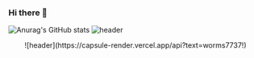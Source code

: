 ### Hi there 👋

<!--
**worms7737/worms7737** is a ✨ _special_ ✨ repository because its `README.md` (this file) appears on your GitHub profile.

Here are some ideas to get you started:

- 🔭 I’m currently working on ...
- 🌱 I’m currently learning ...
- 👯 I’m looking to collaborate on ...
- 🤔 I’m looking for help with ...
- 💬 Ask me about ...
- 📫 How to reach me: ...
- 😄 Pronouns: ...
- ⚡ Fun fact: ...
-->
![Anurag's GitHub stats](https://github-readme-stats.vercel.app/api?username=worms7737&show_icons=true&theme=gruvbox_light)
![header](https://capsule-render.vercel.app/api?type=wave)
<div align="center">
![header](https://capsule-render.vercel.app/api?text=worms7737!)
</div>
